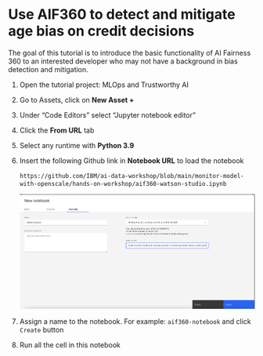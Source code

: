 # Use AIF360 to detect and mitigate age bias on credit decisions 

The goal of this tutorial is to introduce the basic functionality of AI Fairness 360 to an interested developer who may not have a background in bias detection and mitigation.

1. Open the tutorial project: MLOps and Trustworthy AI

2. Go to Assets, click on **New Asset  +**

3. Under “Code Editors” select “Jupyter notebook editor”

4. Click the **From URL** tab

5. Select any runtime with **Python 3.9**

6. Insert the following Github link in **Notebook URL** to load the notebook
    ```
    https://github.com/IBM/ai-data-workshop/blob/main/monitor-model-with-openscale/hands-on-workshop/aif360-watson-studio.ipynb
    ```

    <img src="/monitor-model-with-openscale/images/aif360-notebook-upload.png" width="700"/>
7. Assign a name to the notebook. For example: `aif360-notebook` and click `Create` button
8. Run all the cell in this notebook
